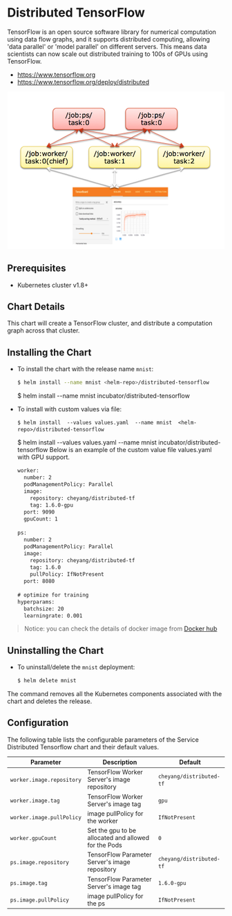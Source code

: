 # Distributed TensorFlow

TensorFlow is an open source software library for numerical computation using data flow graphs, and it supports distributed computing, allowing 'data parallel' or 'model parallel' on different servers. This means data scientists can now scale out distributed training to 100s of GPUs using TensorFlow. 

-  https://www.tensorflow.org
-  https://www.tensorflow.org/deploy/distributed

![](distributed-tf.jpg)

## Prerequisites

- Kubernetes cluster v1.8+ 

## Chart Details

This chart will create a TensorFlow cluster, and distribute a computation graph across that cluster. 

## Installing the Chart

* To install the chart with the release name `mnist`:

  ```bash
  $ helm install --name mnist <helm-repo>/distributed-tensorflow
  ```

  $ helm install --name mnist incubator/distributed-tensorflow
* To install with custom values via file:
  
  ```
  $ helm install  --values values.yaml  --name mnist  <helm-repo>/distributed-tensorflow
  ```
  
  $ helm install  --values values.yaml  --name mnist  incubator/distributed-tensorflow
  Below is an example of the custom value file values.yaml with GPU support.
  
  ```
  worker:
    number: 2
    podManagementPolicy: Parallel
    image:
      repository: cheyang/distributed-tf
      tag: 1.6.0-gpu
    port: 9090
    gpuCount: 1
  
  ps:
    number: 2
    podManagementPolicy: Parallel
    image:
      repository: cheyang/distributed-tf
      tag: 1.6.0
      pullPolicy: IfNotPresent
    port: 8080
  
  # optimize for training
  hyperparams:
    batchsize: 20
    learningrate: 0.001
  ```

> Notice: you can check the details of docker image from [Docker hub](https://hub.docker.com/r/cheyang/distributed-tf/)

## Uninstalling the Chart

* To uninstall/delete the `mnist` deployment:

	```bash
	$ helm delete mnist
	```

The command removes all the Kubernetes components associated with the chart and deletes the release.

## Configuration

The following table lists the configurable parameters of the Service Distributed Tensorflow
chart and their default values.

| Parameter | Description | Default |
|-----------|-------------|---------|
| `worker.image.repository` | TensorFlow Worker Server's image repository | `cheyang/distributed-tf` |
| `worker.image.tag` | TensorFlow Worker Server's image tag | `gpu` |
| `worker.image.pullPolicy` | image pullPolicy for the  worker | `IfNotPresent` |
| `worker.gpuCount` | Set the gpu to be allocated and allowed for the Pods | `0` |
| `ps.image.repository` | TensorFlow Parameter Server's image repository | `cheyang/distributed-tf` |
| `ps.image.tag` | TensorFlow Parameter Server's image tag | `1.6.0-gpu` |
| `ps.image.pullPolicy` | image pullPolicy for the  ps | `IfNotPresent` |

